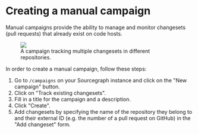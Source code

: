 # Creating a manual campaign

Manual campaigns provide the ability to manage and monitor changesets (pull requests) that already exist on code hosts.

<div style="max-width: 450px;" class="mx-auto">
  <figure class="figure">
    <div class="figure-img">
      <img src="https://storage.googleapis.com/sourcegraph-assets/docs/images/campaigns/manual_campaign.png" />
    </div>
    <figcaption class="figure-caption text-right">A campaign tracking multiple changesets in different repositories.</figcaption>
  </figure>
</div>

In order to create a manual campaign, follow these steps:

1. Go to `/campaigns` on your Sourcegraph instance and click on the "New campaign" button.
1. Click on "Track existing changesets".
1. Fill in a title for the campaign and a description.
1. Click "Create".
1. Add changesets by specifying the name of the repository they belong to and their external ID (e.g. the number of a pull request on GitHub) in the "Add changeset" form.
